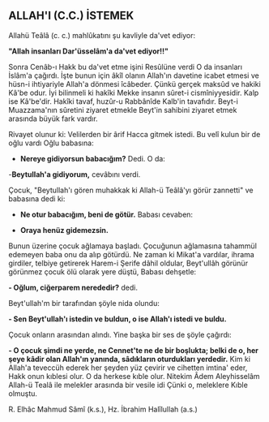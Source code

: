 ## ALLAH'I (C.C.) İSTEMEK

Allahü Teâlâ (c. c.) mahlûkatını şu kavliyle da'vet ediyor:

**"Allah insanları Dar'üsselâm'a da'vet ediyor!!"**

Sonra Cenâb-ı Hakk bu da'vet etme işini Resûlüne verdi O da insan­ları İslâm'a çağırdı. İşte bunun için âkîl olanın Allah'ın davetine icabet et­mesi ve hüsn-i ihtiyariyle Allah'a dönmesi îcâbeder. Çünkü gerçek maksûd ve hakiki Kâ'be odur. İyi bilinmeli ki hakîki Mekke insanın sûret-i cismîniyyesidir. Kalp ise Kâ'be'dir. Hakîki tavaf, huzûr-u Rabbânîde Kalb'in tavafıdır. Beyt-i Muazzama'nın sûretini ziyaret etmekle Beyt'in sahibini ziyaret etmek arasında büyük fark vardır.

Rivayet olunur ki: Velilerden bir ârif Hacca gitmek istedi. Bu velî ku­lun bir de oğlu vardı Oğlu babasına:

- **Nereye gidiyorsun babacığım?** Dedi. O da:

-**Beytullah'a gidiyorum,** cevâbını verdi.

Çocuk, "Beytullah'ı gören muhakkak ki Allah-ü Teâlâ'yı görür zannet­ti" ve babasına dedi ki:

- **Ne otur babacığım, beni de götür.** Babası cevaben:

- **Oraya henüz gidemezsin.**

Bunun üzerine çocuk ağlamaya başladı. Çocuğunun ağlamasına ta­hammül edemeyen baba onu da alıp götürdü. Ne zaman ki Mikat'a vardı­lar, ihrama girdiler, telbiye getirerek Harem-i Şerife dâhil oldular, Beyt'ullâh görünür görünmez çocuk ölü olarak yere düştü, Babası dehşet­le:

**- Oğlum, ciğerparem nerededir?** dedi.

Beyt'ullah'm bir tarafından şöyle nida olundu:

**- Sen Beyt'ullah'ı istedin ve buldun, o ise Allah'ı istedi ve bul­du.**

Çocuk onların arasından alındı. Yine başka bir ses de şöyle çağırdı:

**- O çocuk şimdi ne yerde, ne Cennet'te ne de bir boşlukta; bel­ki de o, her şeye kâdir olan Allah'ın yanında, sâdıkların oturdukları yerdedir.** Kim ki Allah'a teveccüh ederek her şeyden yüz çevirir ve ci­hetten imtina' eder, Hakk onun kıblesi olur. O da herkese kıble olur. Ni­tekim Âdem Aleyhisselâm Allah-ü Tealâ ile melekler arasında bir vesile idi Çünki o, meleklere Kıble olmuştu.

R. Elhâc Mahmud Sâmî (k.s.), Hz. İbrahim Halîlullah (a.s.)
